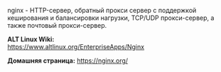 nginx - HTTP-сервер, обратный прокси сервер с поддержкой кеширования и балансировки нагрузки,
TCP/UDP прокси-сервер, а также почтовый прокси-сервер.

**ALT Linux Wiki:**  
<https://www.altlinux.org/EnterpriseApps/Nginx>

**Домашняя страница:** <https://nginx.org/>
